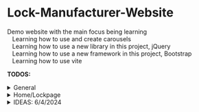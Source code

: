 # Lock-Manufacturer-Website
Demo website with the main focus being learning<br />
  &nbsp;&nbsp;&nbsp;Learning how to use and create carousels<br />
  &nbsp;&nbsp;&nbsp;Learning how to use a new library in this project, jQuery<br />
  &nbsp;&nbsp;&nbsp;Learning how to use a new framework in this project, Bootstrap<br />
  &nbsp;&nbsp;&nbsp;Learning how to use vite<br />












<strong>TODOS:</strong><br />
  <details>
  <summary>General</summary>
  &nbsp;&nbsp;&nbsp;Create a home page that looks like the design doc homepage<br />
  &nbsp;&nbsp;&nbsp;Create a item page schematica<br />
  &nbsp;&nbsp;&nbsp;Create a item page that interprets data to be read from provided componenet<br />
  &nbsp;&nbsp;&nbsp;Create a fake data list to be seeded by yours truly, should look something like this:<br />
    
  ```javascript
    let lock-type = [
        lock1 = { 
          Name:
          Picture: /*(seperate folder for all the pictures)*/
          Description:
        },
        lock2 = {
          Name:
          Picture:
          Description
        }, etc.
     ]
  ```

</details>

<details>
  <summary>Home/Lockpage</summary>
  &nbsp;&nbsp;&nbsp;Add a body to the lock<br />
  &nbsp;&nbsp;&nbsp;Add combinations keys onto the lock that work like a seamless drag carousel<br />
  &nbsp;&nbsp;&nbsp;Should probably add some contact information on the bottom of the lock to reach out to me, AKA socials. Should look up some font style that'll make it look engraved, or maybe give the font some sort of like indent to look scratched in?<br />
  &nbsp;&nbsp;&nbsp;The body of the lock could be a copper color, I should look up if I can make it have like the kind of streaked body it has, reference this: https://masterlocks.com/products/1up
</details>

<details>
  <summary>IDEAS: 6/4/2024</summary>
    REFERENCE: https://sass-lang.com/documentation/style-rules/parent-selector/<br />
    Super cool ideas with the parent selector. Maybe when you hover an carousel item, can change the parent element to be like a transition or something and have a neat little animation run<br />
    For instance, hover a normal item and change the border of the parent to be a different color. Then, when you hover the on-sale item or what ever it will be called, you could have the parent element actually like do a cool animation of it moving something.
</details>
